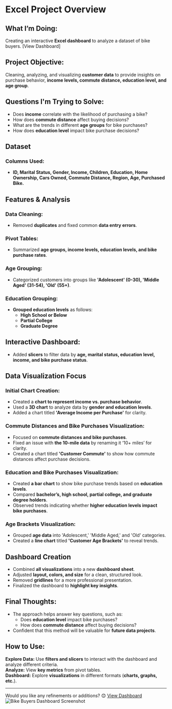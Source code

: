 
# **Excel Project Overview**  

## **What I’m Doing:**  
Creating an interactive **Excel dashboard** to analyze a dataset of bike buyers. [View Dashboard]  

## **Project Objective:**  
Cleaning, analyzing, and visualizing **customer data** to provide insights on purchase behavior, **income levels, commute distance, education level, and age group**.  

## **Questions I'm Trying to Solve:**  
- Does **income** correlate with the likelihood of purchasing a bike?  
- How does **commute distance** affect buying decisions?  
- What are the trends in different **age groups** for bike purchases?  
- How does **education level** impact bike purchase decisions?  

## **Dataset**  

### **Columns Used:**  
- **ID, Marital Status, Gender, Income, Children, Education, Home Ownership, Cars Owned, Commute Distance, Region, Age, Purchased Bike.**  

## **Features & Analysis**  

### **Data Cleaning:**  
- Removed **duplicates** and fixed common **data entry errors**.  

### **Pivot Tables:**  
- Summarized **age groups, income levels, education levels, and bike purchase rates**.  

### **Age Grouping:**  
- Categorized customers into groups like **'Adolescent' (0-30), 'Middle Aged' (31-54), 'Old' (55+)**.  

### **Education Grouping:**  
- **Grouped education levels** as follows:  
  - **High School or Below**  
  - **Partial College**  
  - **Graduate Degree**  

## **Interactive Dashboard:**  
- Added **slicers** to filter data by **age, marital status, education level, income, and bike purchase status**.  

## **Data Visualization Focus**  

### **Initial Chart Creation:**  
- Created a **chart to represent income vs. purchase behavior**.  
- Used a **3D chart** to analyze data by **gender and education levels**.  
- Added a chart titled **'Average Income per Purchase'** for clarity.  

### **Commute Distances and Bike Purchases Visualization:**  
- Focused on **commute distances and bike purchases**.  
- Fixed an issue with **the 10-mile data** by renaming it ‘10+ miles’ for clarity.  
- Created a chart titled **'Customer Commute'** to show how commute distances affect purchase decisions.  

### **Education and Bike Purchases Visualization:**  
- Created **a bar chart** to show bike purchase trends based on **education levels**.  
- Compared **bachelor’s, high school, partial college, and graduate degree holders**.  
- Observed trends indicating whether **higher education levels impact bike purchases**.  

### **Age Brackets Visualization:**  
- Grouped **age data** into 'Adolescent,' 'Middle Aged,' and 'Old' categories.  
- Created a **line chart** titled **'Customer Age Brackets'** to reveal trends.  

## **Dashboard Creation**  
- Combined **all visualizations** into a new **dashboard sheet**.  
- Adjusted **layout, colors, and size** for a clean, structured look.  
- Removed **gridlines** for a more professional presentation.  
- Finalized the dashboard to **highlight key insights**.  

## **Final Thoughts:**  
- The approach helps answer key questions, such as:  
  - Does **education level** impact bike purchases?  
  - How does **commute distance** affect buying decisions?  
- Confident that this method will be valuable for **future data projects**.  

## **How to Use:**  
 **Explore Data:** Use **filters and slicers** to interact with the dashboard and analyze different criteria.  
**Analyze:** View **key metrics** from pivot tables.  
 **Dashboard:** Explore **visualizations** in different formats (**charts, graphs, etc.**).  

---

Would you like any refinements or additions? 😊
<a href = "https://github.com/AshrithaGaniga/Interactive-Dashboard-Projects/blob/main/Excel%20Projects/Bike%20Buyers%20Dashboard%20Screenshot.png"> View Dashboard </a>
![Bike Buyers Dashboard Screenshot](https://github.com/user-attachments/assets/1633eac0-d1ce-4c28-9aa3-9c5dfbc88da1)
